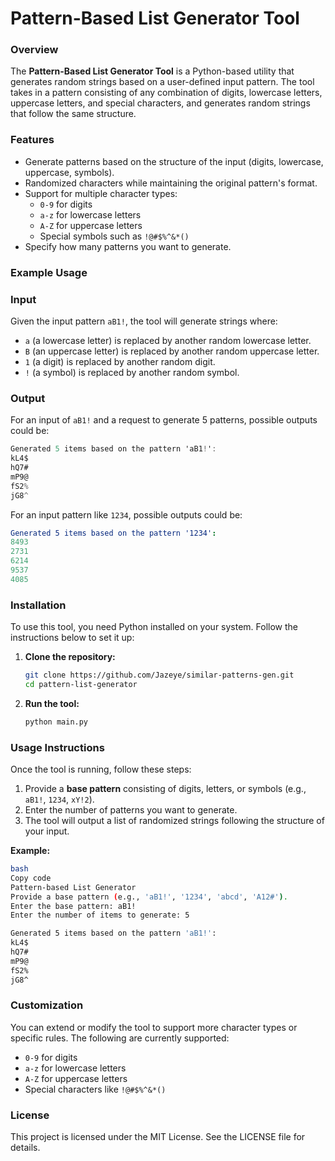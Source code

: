 # Pattern-Based List Generator Tool

### Overview

The **Pattern-Based List Generator Tool** is a Python-based utility that generates random strings based on a user-defined input pattern. The tool takes in a pattern consisting of any combination of digits, lowercase letters, uppercase letters, and special characters, and generates random strings that follow the same structure.

### Features

- Generate patterns based on the structure of the input (digits, lowercase, uppercase, symbols).
- Randomized characters while maintaining the original pattern's format.
- Support for multiple character types:
    - `0-9` for digits
    - `a-z` for lowercase letters
    - `A-Z` for uppercase letters
    - Special symbols such as `!@#$%^&*()`
- Specify how many patterns you want to generate.

### Example Usage

### Input

Given the input pattern `aB1!`, the tool will generate strings where:

- `a` (a lowercase letter) is replaced by another random lowercase letter.
- `B` (an uppercase letter) is replaced by another random uppercase letter.
- `1` (a digit) is replaced by another random digit.
- `!` (a symbol) is replaced by another random symbol.

### Output

For an input of `aB1!` and a request to generate 5 patterns, possible outputs could be:

```csharp
Generated 5 items based on the pattern 'aB1!':
kL4$
hQ7#
mP9@
fS2%
jG8^
```

For an input pattern like `1234`, possible outputs could be:

```yaml
Generated 5 items based on the pattern '1234':
8493
2731
6214
9537
4085
```

### Installation

To use this tool, you need Python installed on your system. Follow the instructions below to set it up:

1. **Clone the repository:**
    
    ```bash
    git clone https://github.com/Jazeye/similar-patterns-gen.git
    cd pattern-list-generator
    ```
    
2. **Run the tool:**
    
    ```bash
    python main.py
    ```
    

### Usage Instructions

Once the tool is running, follow these steps:

1. Provide a **base pattern** consisting of digits, letters, or symbols (e.g., `aB1!`, `1234`, `xY!2`).
2. Enter the number of patterns you want to generate.
3. The tool will output a list of randomized strings following the structure of your input.

**Example:**

```bash
bash
Copy code
Pattern-based List Generator
Provide a base pattern (e.g., 'aB1!', '1234', 'abcd', 'A12#').
Enter the base pattern: aB1!
Enter the number of items to generate: 5

Generated 5 items based on the pattern 'aB1!':
kL4$
hQ7#
mP9@
fS2%
jG8^

```

### Customization

You can extend or modify the tool to support more character types or specific rules. The following are currently supported:

- `0-9` for digits
- `a-z` for lowercase letters
- `A-Z` for uppercase letters
- Special characters like `!@#$%^&*()`

### License

This project is licensed under the MIT License. See the LICENSE file for details.
